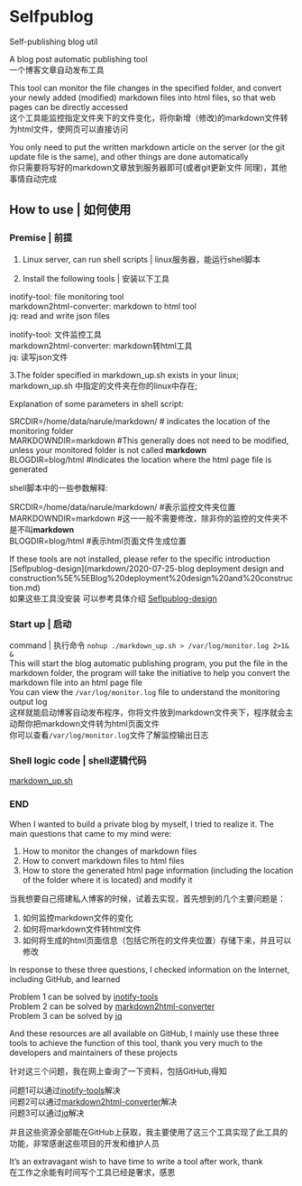 # Selfpublog
Self-publishing blog util

A blog post automatic publishing tool  
一个博客文章自动发布工具

This tool can monitor the file changes in the specified folder, and convert your newly added (modified) markdown files into html files, so that web pages can be directly accessed  
这个工具能监控指定文件夹下的文件变化，将你新增（修改)的markdown文件转为html文件，使网页可以直接访问

You only need to put the written markdown article on the server (or the git update file is the same), and other things are done automatically  
你只需要将写好的markdown文章放到服务器即可(或者git更新文件 同理)，其他事情自动完成

## How to use | 如何使用

### Premise | 前提

1. Linux server, can run shell scripts | linux服务器，能运行shell脚本

2. Install the following tools | 安装以下工具

  inotify-tool: file monitoring tool  
  markdown2html-converter: markdown to html tool  
  jq: read and write json files  
  
  inotify-tool: 文件监控工具  
  markdown2html-converter: markdown转html工具   
  jq: 读写json文件  
  
3.The folder specified in markdown_up.sh exists in your linux;   
  markdown_up.sh 中指定的文件夹在你的linux中存在;  
  
  Explanation of some parameters in shell script:   
  
  SRCDIR=/home/data/narule/markdown/ # indicates the location of the monitoring folder   
  MARKDOWNDIR=markdown #This generally does not need to be modified, unless your monitored folder is not called **markdown**   
  BLOGDIR=blog/html #Indicates the location where the html page file is generated   
  
  shell脚本中的一些参数解释:  
  
  SRCDIR=/home/data/narule/markdown/ #表示监控文件夹位置  
   MARKDOWNDIR=markdown #这一一般不需要修改，除非你的监控的文件夹不是不叫**markdown**  
  BLOGDIR=blog/html   #表示html页面文件生成位置  

If these tools are not installed, please refer to the specific introduction [Seflpublog-design](markdown/2020-07-25-blog deployment design and construction%5E%5EBlog%20deployment%20design%20and%20construction.md)   
如果这些工具没安装 可以参考具体介绍 [Seflpublog-design](markdown/2020-07-25-博客部署设计和构建%5E%5EBlog%20deployment%20design%20and%20construction.md)

### Start up | 启动
command | 执行命令
`nohup ./markdown_up.sh > /var/log/monitor.log 2>1& &`   
This will start the blog automatic publishing program, you put the file in the markdown folder, the program will take the initiative to help you convert the markdown file into an html page file   
You can view the `/var/log/monitor.log` file to understand the monitoring output log   
这样就能启动博客自动发布程序，你将文件放到markdown文件夹下，程序就会主动帮你把markdown文件转为html页面文件   
你可以查看`/var/log/monitor.log`文件了解监控输出日志

### Shell logic code | shell逻辑代码

[markdown_up.sh](markdown_up.sh)

### END

When I wanted to build a private blog by myself, I tried to realize it. The main questions that came to my mind were:  
  1. How to monitor the changes of markdown files  
  2. How to convert markdown files to html files  
  3. How to store the generated html page information (including the location of the folder where it is located) and modify it  


当我想要自己搭建私人博客的时候，试着去实现，首先想到的几个主要问题是：  
  1. 如何监控markdown文件的变化  
  2. 如何将markdown文件转html文件  
  3. 如何将生成的html页面信息（包括它所在的文件夹位置）存储下来，并且可以修改  

In response to these three questions, I checked information on the Internet, including GitHub, and learned   

  Problem 1 can be solved by [inotify-tools](https://github.com/inotify-tools/inotify-tools)  
  Problem 2 can be solved by [markdown2html-converter](https://github.com/magiclen/markdown2html-converter)  
  Problem 3 can be solved by [jq](https://github.com/stedolan/jq)  
  
  And these resources are all available on GitHub, I mainly use these three tools to achieve the function of this tool, thank you very much to the developers and maintainers of these projects  
  
  针对这三个问题，我在网上查询了一下资料，包括GitHub,得知  
  
  问题1可以通过[inotify-tools](https://github.com/inotify-tools/inotify-tools)解决  
  问题2可以通过[markdown2html-converter](https://github.com/magiclen/markdown2html-converter)解决  
  问题3可以通过[jq](https://github.com/stedolan/jq)解决  
  
  并且这些资源全部能在GitHub上获取，我主要使用了这三个工具实现了此工具的功能，非常感谢这些项目的开发和维护人员

It’s an extravagant wish to have time to write a tool after work, thank  
在工作之余能有时间写个工具已经是奢求，感恩
